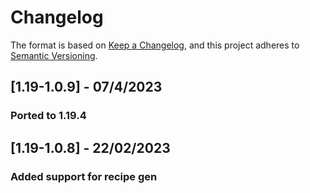 # Changelog

The format is based on [Keep a Changelog](https://keepachangelog.com/en/1.0.0/),
and this project adheres to [Semantic Versioning](https://semver.org/spec/v2.0.0.html).

## [1.19-1.0.9] - 07/4/2023

### Ported to 1.19.4

## [1.19-1.0.8] - 22/02/2023

### Added support for recipe gen